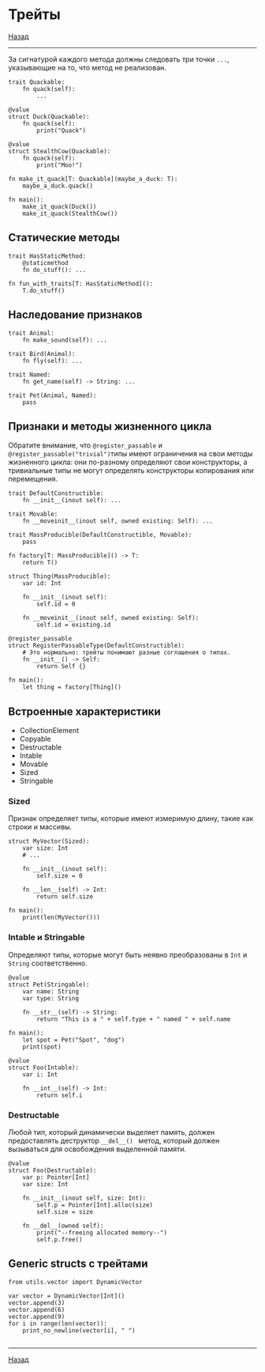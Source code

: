 # Трейты

[Назад][back]

---

За сигнатурой каждого метода должны следовать три точки `...`, указывающие на то, что метод не реализован.

```mojo
trait Quackable:
    fn quack(self):
        ...

@value
struct Duck(Quackable):
    fn quack(self):
        print("Quack")

@value
struct StealthCow(Quackable):
    fn quack(self):
        print("Moo!")

fn make_it_quack[T: Quackable](maybe_a_duck: T):
    maybe_a_duck.quack()

fn main():
    make_it_quack(Duck())
    make_it_quack(StealthCow())
```

## Статические методы

```mojo
trait HasStaticMethod:
    @staticmethod
    fn do_stuff(): ...

fn fun_with_traits[T: HasStaticMethod]():
    T.do_stuff()
```

## Наследование признаков

```mojo
trait Animal:
    fn make_sound(self): ...

trait Bird(Animal):
    fn fly(self): ...

trait Named:
    fn get_name(self) -> String: ...

trait Pet(Animal, Named):
    pass
```

## Признаки и методы жизненного цикла

Обратите внимание, что `@register_passable` и `@register_passable("trivial")`типы имеют ограничения на свои методы жизненного цикла: они по-разному определяют свои конструкторы, а тривиальные типы не могут определять конструкторы копирования или перемещения.

```mojo
trait DefaultConstructible:
    fn __init__(inout self): ...

trait Movable:
    fn __moveinit__(inout self, owned existing: Self): ...

trait MassProducible(DefaultConstructible, Movable):
    pass

fn factory[T: MassProducible]() -> T:
    return T()

struct Thing(MassProducible):
    var id: Int

    fn __init__(inout self):
        self.id = 0

    fn __moveinit__(inout self, owned existing: Self):
        self.id = existing.id

@register_passable
struct RegisterPassableType(DefaultConstructible):
    # Это нормально: трейты понимают разные соглашения о типах.
    fn __init__() -> Self:
        return Self {}

fn main():
    let thing = factory[Thing]()
```

## Встроенные характеристики

- CollectionElement
- Copyable
- Destructable
- Intable
- Movable
- Sized
- Stringable

### Sized

Признак определяет типы, которые имеют измеримую длину, такие как строки и массивы.

```mojo
struct MyVector(Sized):
    var size: Int
    # ...

    fn __init__(inout self):
        self.size = 0

    fn __len__(self) -> Int:
        return self.size

fn main():
    print(len(MyVector()))
```

### Intable и Stringable

Определяют типы, которые могут быть неявно преобразованы в `Int` и `String` соответственно.

```mojo
@value
struct Pet(Stringable):
    var name: String
    var type: String

    fn __str__(self) -> String:
        return "This is a " + self.type + " named " + self.name

fn main():
    let spot = Pet("Spot", "dog")
    print(spot)
```

```mojo
@value
struct Foo(Intable):
    var i: Int

    fn __int__(self) -> Int:
        return self.i
```

### Destructable

Любой тип, который динамически выделяет память, должен предоставлять деструктор `__del__() ` метод, который должен вызываться для освобождения выделенной памяти.

```mojo
@value
struct Foo(Destructable):
    var p: Pointer[Int]
    var size: Int

    fn __init__(inout self, size: Int):
        self.p = Pointer[Int].alloc(size)
        self.size = size

    fn __del__(owned self):
        print("--freeing allocated memory--")
        self.p.free()
```

## Generic structs с трейтами

```mojo
from utils.vector import DynamicVector

var vector = DynamicVector[Int]()
vector.append(3)
vector.append(6)
vector.append(9)
for i in range(len(vector)):
    print_no_newline(vector[i], " ")
```

```mojo

```

---

[Назад][back]

[back]: <.> "Назад к оглавлению"